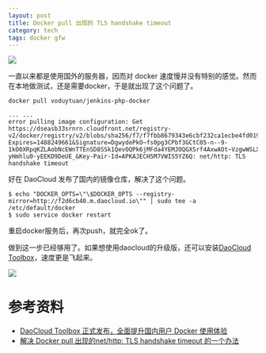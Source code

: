 ```yaml
---
layout: post
title: Docker pull 出现的 TLS handshake timeout
category: tech
tags: docker gfw
---
```


![](https://cdn.kelu.org/blog/tags/daocloud.jpg)

一直以来都是使用国外的服务器，因而对 docker 速度慢并没有特别的感觉。然而在本地做测试，还是需要docker，于是就出现了这个问题了。

    docker pull voduytuan/jenkins-php-docker

    ... ...
    error pulling image configuration: Get https://dseasb33srnrn.cloudfront.net/registry-v2/docker/registry/v2/blobs/sha256/f7/f7fbb8679343e6cbf232ca1ecbe4fd019748a50046cc391411719c52c865bf5a/data?Expires=1488249661&Signature=DgwydePkO~fs0pg3CPbf3GCtC05-n--9-1kO0XRpqKZLAobNcEWnTTEnSD8SSk1QevOQPk6jMFda4YEMJOQGXSrf4AxwAOt~VzgwWSLXKfq9u4gu0gxghsiOzsQ4MNBS3Kk9ZXJWuW3iqcs9G1LkGhW7-yHmhlu0-yEEKD9DeUE_&Key-Pair-Id=APKAJECH5M7VWIS5YZ6Q: net/http: TLS handshake timeout

好在 DaoCloud 发布了国内的镜像仓库，解决了这个问题。

    $ echo "DOCKER_OPTS=\"\$DOCKER_OPTS --registry-mirror=http://f2d6cb40.m.daocloud.io\"" | sudo tee -a /etc/default/docker
    $ sudo service docker restart
    
重启docker服务后，再次push，就完全ok了。

做到这一步已经够用了。如果想使用daocloud的升级版，还可以安装[DaoCloud Toolbox][daocloud]，速度更是飞起来。

![](https://cdn.kelu.org/blog/2017/02/demo-optimized.gif)

# 参考资料

* [DaoCloud Toolbox 正式发布，全面提升国内用户 Docker 使用体验][daocloud]
* [解决 Docker pull 出现的net/http: TLS handshake timeout 的一个办法](http://www.cnblogs.com/wozixiaoyao/p/6059780.html)

[daocloud]: http://blog.daocloud.io/toolbox
